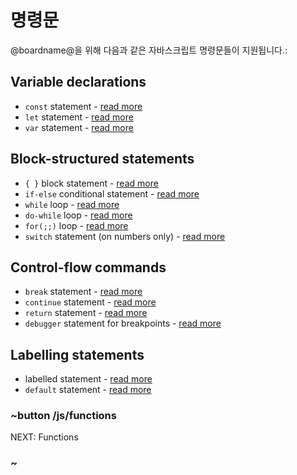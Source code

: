 # 명령문

@boardname@을 위해 다음과 같은 자바스크립트 명령문들이 지원됩니다.:

## Variable declarations

* `const` statement - [read more](http://devdocs.io/javascript/statements/const)
* `let` statement - [read more](http://devdocs.io/javascript/statements/let)
* `var` statement - [read more](http://devdocs.io/javascript/statements/var)

## Block-structured statements

* `{ }` block statement - [read more](http://devdocs.io/javascript/statements/block)
* `if-else` conditional statement - [read more](http://devdocs.io/javascript/statements/if...else)
* `while` loop - [read more](http://devdocs.io/javascript/statements/do...while)
* `do-while` loop - [read more](http://devdocs.io/javascript/statements/do...while)
* `for(;;)` loop - [read more](http://devdocs.io/javascript/statements/for)
* `switch` statement (on numbers only) - [read more](http://devdocs.io/javascript/statements/switch)

## Control-flow commands

* `break` statement - [read more](http://devdocs.io/javascript/statements/break)
* `continue` statement - [read more](http://devdocs.io/javascript/statements/continue)
* `return` statement - [read more](http://devdocs.io/javascript/statements/return)
* `debugger` statement for breakpoints - [read more](http://devdocs.io/javascript/statements/debugger)

## Labelling statements

* labelled statement - [read more](http://devdocs.io/javascript/statements/label)
* `default` statement - [read more](http://devdocs.io/javascript/statements/default)

### ~button /js/functions

NEXT: Functions

### ~